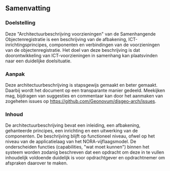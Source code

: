 ## Samenvatting

### Doelstelling

Deze "Architectuurbeschrijving voorzieningen" van de Samenhangende Objectenregistratie is een beschrijving van de afbakening, ICT-inrichtingsprincipes, componenten en verbindingen van de voorzieningen van de objectenregistratie. Het doel van deze beschrijving is dat doorontwikkeling van ICT-voorzieningen in samenhang kan plaatsvinden naar een duidelijke doelsituatie.

### Aanpak

Deze architectuurbeschrijving is stapsgewijs gemaakt en beter gemaakt. Daarbij wordt het document op een transparante manier gedeeld. Meekijken mag, bijdragen van suggesties en commentaar kan door het aanmaken van zogeheten issues op https://github.com/Geonovum/disgeo-arch/issues.

### Inhoud

De architectuurbeschrijving bevat een inleiding, een afbakening, gehanteerde principes, een inrichting en een uitwerking van de componenten. De beschrijving blijft op functioneel niveau, ofwel op het niveau van de applicatielaag van het NORA-vijflaagsmodel. De onderscheiden functies (capabilities, "wat moet kunnen") binnen het systeem worden zodanig beschreven dat een opdracht om deze in te vullen inhoudelijk voldoende duidelijk is voor opdrachtgever en opdrachtnemer om afspraken daarover te maken.
